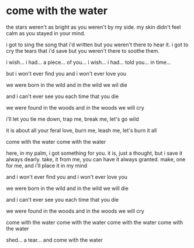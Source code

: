 # come with the water

the stars weren't as bright
as you weren't by my side.
my skin didn't feel calm
as you stayed in your mind.

i got to sing the song that i'd written
but you weren't there to hear it.
i got to cry the tears that i'd save
but you weren't there to soothe them.

i wish... i had... a piece... of you...
i wish... i had... told you... in time...

but i won't ever find you
and i won't ever love you

we were born in the wild
and in the wild we wil die

and i can't ever see you
each time that you die

we were found in the woods
and in the woods we will cry

i'll let you tie me down,
trap me, break me,
let's go wild

it is about all your feral love,
burn me, leash me,
let's burn it all

come with the water
come with the water

here, in my palm, i got something for you.
it is, just a thought, but i save it always dearly.
take, it from me, you can have it always granted.
make, one for me, and i'll place it in my mind

and i won't ever find you
and i won't ever love you

we were born in the wild
and in the wild we will die

and i can't ever see you
each time that you die

we were found in the woods
and in the woods we will cry

come with the water
come with the water
come with the water
come with the water

shed... a tear...
and come with the water